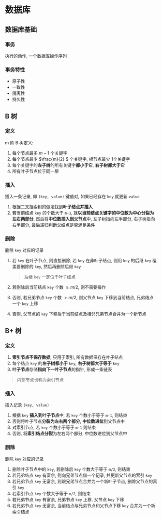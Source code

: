# 数据库

## 数据库基础

### 事务

执行的动作, 一个数据库操作序列

### 事务特性

* 原子性
* 一致性
* 隔离性
* 持久性

## B 树

### 定义

m 阶 B 树定义:

1. 每个节点最多 $m-1$ 个关键字
2. 每个节点最少 $\frac{m}{2} $ 个关键字, 根节点最少 1个关键字
3. 每个关键字的**左子树**的所有关键字**都小于它**, **右子树都大于它** 
4. 所有叶子节点位于同一层

### 插入

插入一条记录, 即 `(key, value)` 键值对, 如果已经存在 `key` 就更新 `value`

1. 根据二叉搜索树的做法找到**叶子结点并插入**
2. 若当前结点 `key` 的个数大于 `m-1`, 就**以当前结点关键字的中位数为中心分裂为左右两部分**, 然后将**中位数插入到父节点**中, 左子树指向左半部分, 右子树指向右半部分, 最后递归判断父结点是否满足条件

### 删除

删除 `key` 对应的记录

1. 若 `key` 在叶子节点, 则直接删除; 若 `key` 在非叶子结点, 则用 `key` 的后继 `key` 覆盖要删除的 `key`, 然后再删除后继 `key`

   > 后继 `key` 一定位于叶子结点

2. 若删除后当前结点 `key` 个数 $\geq m/2$, 则不需要操作
3. 否则, 若兄弟节点 `key` 个数 $> m/2$, 则父节点 `key` 下移到当前结点, 兄弟结点一个 `key` 上移
4. 否则, 父节点的 `key` 下移后于当前结点及相邻兄弟节点合并为一个新节点

## B+ 树

### 定义

1. **索引节点不保存数据**, 只用于索引, 所有数据保存在叶子结点
2. 每个结点 `key` 的**左子树都小于** `key`, **右子树都大于等于** `key`
3. **叶子节点**存储**指向下一叶子节点**的指针, 形成一条链表

> 内部节点也称为索引节点

### 插入

插入记录 `(key, value)`

1. 根据 `key` **插入到叶子节点**中, 若 `key` 个数小于等于 `m-1`, 则结束
2. 否则将叶子节点**分裂为左右两个部分**, **中位数进位**到父节点中
3. 对索引节点, 若 `key` 个数小于等于 `m-1` 则结束
4. 否则, 将**索引结点分裂**为左右两个部分, 中位数进位到父节点中

### 删除

删除 `key` 对应的记录

1. 删除叶子节点中的 `key`, 若删除后 `key` 个数大于等于 `m/2`, 则结束
2. 若兄弟结点 `key` 有富余, 则向兄弟节点借一个记录, 并更新父节点的索引 `key`
3. 若兄弟节点 `key` 无富余, 则跟兄弟节点合并为一个新叶子节点, 删除父节点的索引 `key`
4. 若索引节点 `key` 个数大于等于 `m/2`, 则结束
5. 若兄弟节点 `key` 有富余, 兄弟节点 `key` 上移, 父节点 `key` 下移
6. 若兄弟节点 `key` 无富余, 当前结点与兄弟节点和父节点下移 `key` 合并为一个新索引结点
